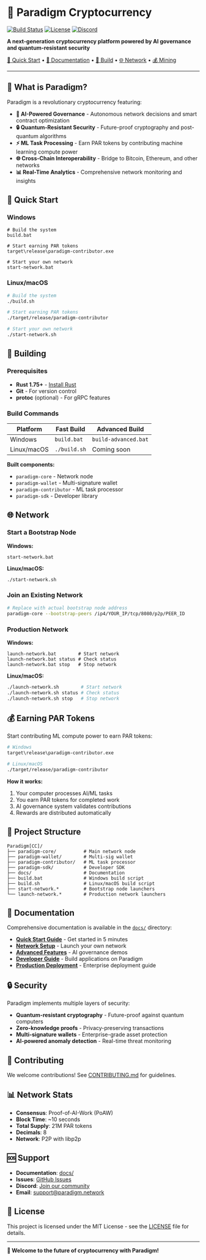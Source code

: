 # 🚀 Paradigm Cryptocurrency

[![Build Status](https://img.shields.io/badge/build-passing-brightgreen)](https://github.com/paradigm-network/paradigm)
[![License](https://img.shields.io/badge/license-MIT-blue.svg)](LICENSE)
[![Discord](https://img.shields.io/badge/discord-join-7289da)](https://discord.gg/paradigm)

**A next-generation cryptocurrency platform powered by AI governance and quantum-resistant security**

[🚀 Quick Start](#quick-start) • [📖 Documentation](docs/) • [🔧 Build](#building) • [🌐 Network](#network) • [💰 Mining](#earning-par-tokens)

---

## 🌟 What is Paradigm?

Paradigm is a revolutionary cryptocurrency featuring:

- **🤖 AI-Powered Governance** - Autonomous network decisions and smart contract optimization
- **🔒 Quantum-Resistant Security** - Future-proof cryptography and post-quantum algorithms  
- **⚡ ML Task Processing** - Earn PAR tokens by contributing machine learning compute power
- **🌐 Cross-Chain Interoperability** - Bridge to Bitcoin, Ethereum, and other networks
- **📊 Real-Time Analytics** - Comprehensive network monitoring and insights

## 🚀 Quick Start

### Windows

```batch
# Build the system
build.bat

# Start earning PAR tokens
target\release\paradigm-contributor.exe

# Start your own network
start-network.bat
```

### Linux/macOS

```bash
# Build the system
./build.sh

# Start earning PAR tokens  
./target/release/paradigm-contributor

# Start your own network
./start-network.sh
```

## 🔧 Building

### Prerequisites

- **Rust 1.75+** - [Install Rust](https://rustup.rs/)
- **Git** - For version control
- **protoc** (optional) - For gRPC features

### Build Commands

| Platform | Fast Build | Advanced Build |
|----------|------------|----------------|
| Windows | `build.bat` | `build-advanced.bat` |
| Linux/macOS | `./build.sh` | Coming soon |

**Built components:**
- `paradigm-core` - Network node
- `paradigm-wallet` - Multi-signature wallet
- `paradigm-contributor` - ML task processor  
- `paradigm-sdk` - Developer library

## 🌐 Network

### Start a Bootstrap Node

**Windows:**
```batch
start-network.bat
```

**Linux/macOS:**
```bash
./start-network.sh
```

### Join an Existing Network

```bash
# Replace with actual bootstrap node address
paradigm-core --bootstrap-peers /ip4/YOUR_IP/tcp/8080/p2p/PEER_ID
```

### Production Network

**Windows:**
```batch
launch-network.bat        # Start network
launch-network.bat status # Check status  
launch-network.bat stop   # Stop network
```

**Linux/macOS:**
```bash
./launch-network.sh        # Start network
./launch-network.sh status # Check status
./launch-network.sh stop   # Stop network
```

## 💰 Earning PAR Tokens

Start contributing ML compute power to earn PAR tokens:

```bash
# Windows
target\release\paradigm-contributor.exe

# Linux/macOS
./target/release/paradigm-contributor
```

**How it works:**
1. Your computer processes AI/ML tasks
2. You earn PAR tokens for completed work
3. AI governance system validates contributions
4. Rewards are distributed automatically

## 📁 Project Structure

```
Paradigm[CC]/
├── paradigm-core/          # Main network node
├── paradigm-wallet/        # Multi-sig wallet
├── paradigm-contributor/   # ML task processor
├── paradigm-sdk/           # Developer SDK
├── docs/                   # Documentation
├── build.bat               # Windows build script
├── build.sh                # Linux/macOS build script
├── start-network.*         # Bootstrap node launchers
└── launch-network.*        # Production network launchers
```

## 📖 Documentation

Comprehensive documentation is available in the [`docs/`](docs/) directory:

- **[Quick Start Guide](docs/QUICKSTART.md)** - Get started in 5 minutes
- **[Network Setup](docs/START-NETWORK.md)** - Launch your own network
- **[Advanced Features](docs/ADVANCED_FEATURES_DEMO.md)** - AI governance demos
- **[Developer Guide](docs/DEVELOPER_GUIDE.md)** - Build applications on Paradigm
- **[Production Deployment](docs/PRODUCTION.md)** - Enterprise deployment guide

## 🔒 Security

Paradigm implements multiple layers of security:

- **Quantum-resistant cryptography** - Future-proof against quantum computers
- **Zero-knowledge proofs** - Privacy-preserving transactions
- **Multi-signature wallets** - Enterprise-grade asset protection
- **AI-powered anomaly detection** - Real-time threat monitoring

## 🤝 Contributing

We welcome contributions! See [CONTRIBUTING.md](docs/CONTRIBUTING.md) for guidelines.

## 📊 Network Stats

- **Consensus**: Proof-of-AI-Work (PoAW)
- **Block Time**: ~10 seconds  
- **Total Supply**: 21M PAR tokens
- **Decimals**: 8
- **Network**: P2P with libp2p

## 🆘 Support

- **Documentation**: [docs/](docs/)
- **Issues**: [GitHub Issues](https://github.com/paradigm-network/paradigm/issues)
- **Discord**: [Join our community](https://discord.gg/paradigm)
- **Email**: support@paradigm.network

## 📄 License

This project is licensed under the MIT License - see the [LICENSE](LICENSE) file for details.

---

**🚀 Welcome to the future of cryptocurrency with Paradigm!**